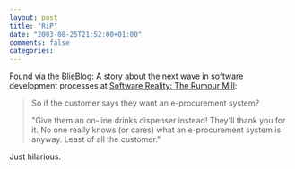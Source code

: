 ```yaml
---
layout: post
title: "RiP"
date: "2003-08-25T21:52:00+01:00"
comments: false
categories: 
---
```


<p>Found via the <a href="http://www.bileblog.com">BlieBlog</a>: A story about the next wave in software development processes at <a href="http://www.softwarereality.com/rumours/story021.jsp" title="Software Reality: The Rumour Mill">Software Reality: The Rumour Mill</a>:</p>
<blockquote>
So if the customer says they want an e-procurement system?

"Give them an on-line drinks dispenser instead! They'll thank you for it. No one really knows (or cares) what an e-procurement system is anyway. Least of all the customer."
</blockquote>
<p>Just hilarious.</p>

